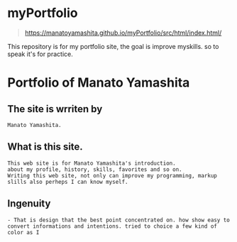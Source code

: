 # myPortfolio

> https://manatoyamashita.github.io/myPortfolio/src/html/index.html/

This repository is for my portfolio site, the goal is improve myskills. so to speak it's for practice.

# Portfolio of Manato Yamashita

## The site is wrriten by
    Manato Yamashita.

## What is this site.
    This web site is for Manato Yamashita's introduction. 
    about my profile, history, skills, favorites and so on. 
    Writing this web site, not only can improve my programming, markup slills also perheps I can know myself. 

## Ingenuity
    - That is design that the best point concentrated on. how show easy to convert informations and intentions. tried to choice a few kind of color as I 
